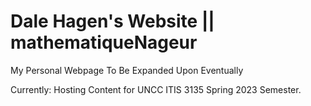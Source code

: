 # Dale Hagen's Website || mathematiqueNageur
My Personal Webpage
To Be Expanded Upon Eventually

Currently: Hosting Content for UNCC ITIS 3135 Spring 2023 Semester.
